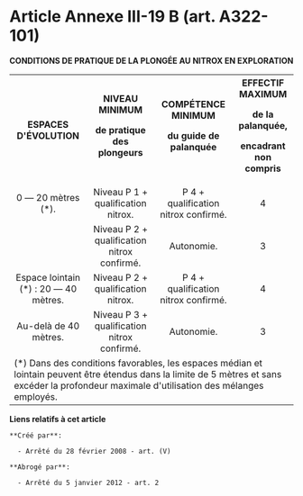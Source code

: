 # Article Annexe III-19 B (art. A322-101)

**CONDITIONS DE PRATIQUE  DE LA PLONGÉE AU NITROX EN EXPLORATION**

<table>
    <tbody>
      <tr>
        <th>ESPACES D'ÉVOLUTION

</th>
        <th>NIVEAU MINIMUM

de pratique des plongeurs

</th>
        <th>COMPÉTENCE MINIMUM

du guide de palanquée

</th>
        <th colspan="2">EFFECTIF MAXIMUM

de la palanquée,

encadrant non compris

</th>
      </tr>
      <tr>
        <td align="center">0 ― 20 mètres (*).

</td>
        <td align="center">Niveau P 1 + qualification nitrox.

</td>
        <td align="center">P 4 + qualification nitrox confirmé.

</td>
        <td align="center">4

</td>
      </tr>
      <tr>
        <td align="center">

</td>
        <td align="center">Niveau P 2 + qualification nitrox confirmé.

</td>
        <td align="center">Autonomie.

</td>
        <td align="center">3

</td>
      </tr>
      <tr>
        <td align="center">Espace lointain (*) : 20 ― 40 mètres.

</td>
        <td align="center">Niveau P 2 + qualification nitrox.

</td>
        <td align="center">P 4 + qualification nitrox confirmé.

</td>
        <td align="center">4

</td>
      </tr>
      <tr>
        <td align="center">Au-delà de 40 mètres.

</td>
        <td align="center">Niveau P 3 + qualification nitrox confirmé.

</td>
        <td align="center">Autonomie.

</td>
        <td align="center">3

</td>
      </tr>
      <tr>
        <td colspan="5">(*) Dans des conditions favorables, les espaces médian et lointain peuvent être étendus dans la
limite de 5 mètres et sans excéder la profondeur maximale d'utilisation des mélanges employés.

</td>
      </tr>
    </tbody>
  </table>

**Liens relatifs à cet article**

	**Créé par**:

	  - Arrêté du 28 février 2008 - art. (V)

	**Abrogé par**:

	  - Arrêté du 5 janvier 2012 - art. 2
